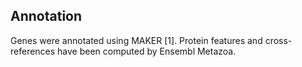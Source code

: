 Annotation
----------

Genes were annotated using MAKER \[1\]. Protein features and
cross-references have been computed by Ensembl Metazoa.
